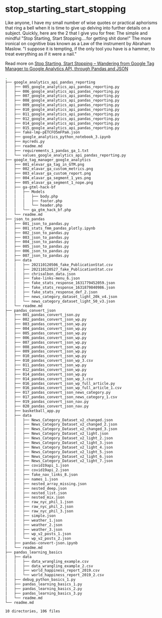 # stop_starting_start_stopping


Like anyone, I have my small number of wise quotes or practical aphorisms that ring a bell when it is time to give up delving into further details on a subject. Quickly, here are the 2 that I give you for free:
The simple and mindful "Stop Starting, Start Stopping....for getting shit done!"
The more ironical on cognitive bias known as a Law of the instrument by Abraham Maslow. "I suppose it is tempting, if the only tool you have is a hammer, to treat everything as if it were a nail."

Read more on [Stop Starting, Start Stopping – Wandering from Google Tag Manager to Google Analytics API, through Pandas and JSON](http://flaven.fr/2021/10/stop-starting-start-stopping-wandering-from-google-tag-manager-to-google-analytics-api-through-pandas-and-json/)

```bash
.
├── google_analytics_api_pandas_reporting
│   ├── 005_google_analytics_api_pandas_reporting.py
│   ├── 006_google_analytics_api_pandas_reporting.py
│   ├── 007_google_analytics_api_pandas_reporting.py
│   ├── 008_google_analytics_api_pandas_reporting.py
│   ├── 009_google_analytics_api_pandas_reporting.py
│   ├── 010_google_analytics_api_pandas_reporting.py
│   ├── 011_google_analytics_api_pandas_reporting.py
│   ├── 012_google_analytics_api_pandas_reporting.py
│   ├── 014_google_analytics_api_pandas_reporting.py
│   ├── 015_google_analytics_api_pandas_reporting.py
│   ├── fake-lmp-pETCFO5mFPam.json
│   ├── google_analytics_python_notebook_3.ipynb
│   ├── mycreds.py
│   ├── readme.md
│   ├── requirements_1_pandas_ga_1.txt
│   └── values_google_analytics_api_pandas_reporting.py
├── google_tag_manager_google_analytics
│   ├── 001_elevar_ga_tag_in_GTM.png
│   ├── 002_elavar_ga_custom_metrics.png
│   ├── 003_elavar_ga_custom_report.png
│   ├── 004_elavar_ga_segment_1_yes.png
│   ├── 005_elavar_ga_segment_1_nope.png
│   ├── ga-gtml-hack-bf
│   │   ├── Models
│   │   │   ├── body.php
│   │   │   ├── footer.php
│   │   │   └── header.php
│   │   └── ga_gtm_hack_bf.php
│   └── readme.md
├── json_to_pandas
│   ├── 001_json_to_pandas.py
│   ├── 001_stats_fmm_pandas_plotly.ipynb
│   ├── 002_json_to_pandas.py
│   ├── 003_json_to_pandas.py
│   ├── 004_json_to_pandas.py
│   ├── 005_json_to_pandas.py
│   ├── 006_json_to_pandas.py
│   ├── 007_json_to_pandas.py
│   ├── data
│   │   ├── 202110120506_fake_PublicationStat.csv
│   │   ├── 202110120527_fake_PublicationStat.csv
│   │   ├── chrisalbon_data.json
│   │   ├── fake-links-menu_6.json
│   │   ├── fake_stats_response_1631779452059.json
│   │   ├── fake_stats_response_1631879840986.json
│   │   ├── fake_stats_response_def_2.json
│   │   ├── news_category_dataset_light_20k_v4.json
│   │   └── news_category_dataset_light_50_v3.json
│   └── readme.md
├── pandas_convert_json
│   ├── 001_pandas_convert_json.py
│   ├── 002_pandas_convert_json_wp.py
│   ├── 003_pandas_convert_json_wp.py
│   ├── 004_pandas_convert_json_wp.py
│   ├── 005_pandas_convert_json_wp.py
│   ├── 006_pandas_convert_json_wp.py
│   ├── 007_pandas_convert_json_wp.py
│   ├── 008_pandas_convert_json_wp.py
│   ├── 009_pandas_convert_json_wp.py
│   ├── 010_pandas_convert_json_wp.py
│   ├── 010_pandas_convert_json_wp_3.csv
│   ├── 011_pandas_convert_json_wp.py
│   ├── 012_pandas_convert_json_wp.py
│   ├── 014_pandas_convert_json_wp.py
│   ├── 014_pandas_convert_json_wp_3.csv
│   ├── 016_pandas_convert_json_wp_full_article.py
│   ├── 016_pandas_convert_json_wp_full_article_1.csv
│   ├── 017_pandas_convert_json_news_category.py
│   ├── 017_pandas_convert_json_news_category_1.csv
│   ├── 019_pandas_convert_json_nav.py
│   ├── 020_pandas_convert_json_nav.py
│   ├── basketball_app.py
│   ├── data
│   │   ├── News_Category_Dataset_v2_changed.json
│   │   ├── News_Category_Dataset_v2_changed_2.json
│   │   ├── News_Category_Dataset_v2_changed_3.json
│   │   ├── News_Category_Dataset_v2_light.json
│   │   ├── News_Category_Dataset_v2_light_2.json
│   │   ├── News_Category_Dataset_v2_light_3.json
│   │   ├── News_Category_Dataset_v2_light_4.json
│   │   ├── News_Category_Dataset_v2_light_5.json
│   │   ├── News_Category_Dataset_v2_light_6.json
│   │   ├── News_Category_Dataset_v2_light_7.json
│   │   ├── covid19api_1.json
│   │   ├── covid19api_2.json
│   │   ├── fake_nav_links_8.json
│   │   ├── names_1.json
│   │   ├── nested_array_missing.json
│   │   ├── nested_deep.json
│   │   ├── nested_list.json
│   │   ├── nested_mix.json
│   │   ├── raw_nyc_phil_1.json
│   │   ├── raw_nyc_phil_2.json
│   │   ├── raw_nyc_phil_3.json
│   │   ├── simple.json
│   │   ├── weather_1.json
│   │   ├── weather_2.json
│   │   ├── weather_3.json
│   │   ├── wp_v2_posts_1.json
│   │   └── wp_v2_posts_2.json
│   ├── pandas-convert-json.ipynb
│   └── readme.md
├── pandas_learning_basics
│   ├── data
│   │   ├── data_wrangling_example.csv
│   │   ├── data_wrangling_example_2.csv
│   │   ├── world_happiness_report_2019.csv
│   │   └── world_happiness_report_2019_2.csv
│   ├── debug_python_basics_1.py
│   ├── pandas_learning_basics_1.py
│   ├── pandas_learning_basics_2.py
│   ├── pandas_learning_basics_3.py
│   └── readme.md
└── readme.md

10 directories, 106 files
```